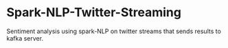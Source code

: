 # Spark-NLP-Twitter-Streaming
Sentiment analysis using spark-NLP on twitter streams that sends results to kafka server.
